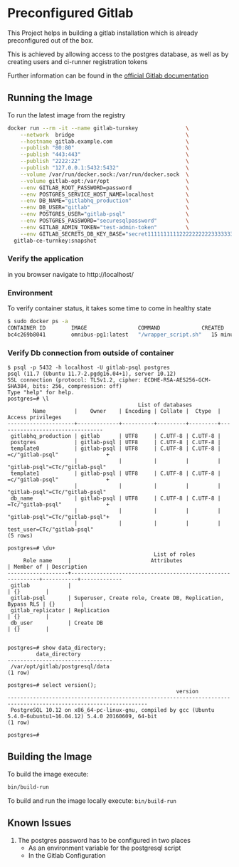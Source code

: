 Preconfigured Gitlab 
====================

This Project helps in building a gitlab installation which is already preconfigured out of the box.

This is achieved by allowing access to the postgres database, as well as by creating users and ci-runner registration tokens

Further information can be found in the [official Gitlab documentation](https://docs.gitlab.com/omnibus/maintenance/)


Running the Image
--------------------
To run the latest image from the registry
```bash
docker run --rm -it --name gitlab-turnkey               \
    --network  bridge                                   \
    --hostname gitlab.example.com                       \
    --publish "80:80"                                   \
    --publish "443:443"                                 \
    --publish "2222:22"                                 \
    --publish "127.0.0.1:5432:5432"                     \
    --volume /var/run/docker.sock:/var/run/docker.sock  \
    --volume gitlab-opt:/var/opt                        \
    --env GITLAB_ROOT_PASSWORD=password                 \
    --env POSTGRES_SERVICE_HOST_NAME=localhost          \
    --env DB_NAME="gitlabhq_production"                 \
    --env DB_USER="gitlab"                              \
    --env POSTGRES_USER="gitlab-psql"                   \
    --env POSTGRES_PASSWORD="securesqlpassword"         \
    --env GITLAB_ADMIN_TOKEN="test-admin-token"         \
    --env GITLAB_SECRETS_DB_KEY_BASE="secret11111111112222222222333333333344444444445555555555666666666612345" \
  gitlab-ce-turnkey:snapshot
```

### Verify the application

in you browser navigate to http://localhost/



### Environment

To verify container status, it takes some time to come in healthy state
```bash
$ sudo docker ps -a
CONTAINER ID        IMAGE                COMMAND             CREATED             STATUS                   PORTS                                                                                      NAMES
bc4c269b8041        omnibus-pg1:latest   "/wrapper_script.sh"   15 minutes ago      Up 5 minutes (healthy)   0.0.0.0:80->80/tcp, 0.0.0.0:443->443/tcp, 127.0.0.1:5432->5432/tcp, 0.0.0.0:2222->22/tcp   gitlab
```

### Verify Db connection from outside of container
```
$ psql -p 5432 -h localhost -U gitlab-psql postgres
psql (11.7 (Ubuntu 11.7-2.pgdg16.04+1), server 10.12)
SSL connection (protocol: TLSv1.2, cipher: ECDHE-RSA-AES256-GCM-SHA384, bits: 256, compression: off)
Type "help" for help.
postgres=# \l
                                         List of databases
        Name         |    Owner    | Encoding | Collate |  Ctype  |        Access privileges        
---------------------+-------------+----------+---------+---------+---------------------------------
 gitlabhq_production | gitlab      | UTF8     | C.UTF-8 | C.UTF-8 | 
 postgres            | gitlab-psql | UTF8     | C.UTF-8 | C.UTF-8 | 
 template0           | gitlab-psql | UTF8     | C.UTF-8 | C.UTF-8 | =c/"gitlab-psql"               +
                     |             |          |         |         | "gitlab-psql"=CTc/"gitlab-psql"
 template1           | gitlab-psql | UTF8     | C.UTF-8 | C.UTF-8 | =c/"gitlab-psql"               +
                     |             |          |         |         | "gitlab-psql"=CTc/"gitlab-psql"
 db_name             | gitlab-psql | UTF8     | C.UTF-8 | C.UTF-8 | =Tc/"gitlab-psql"              +
                     |             |          |         |         | "gitlab-psql"=CTc/"gitlab-psql"+
                     |             |          |         |         | test_user=CTc/"gitlab-psql"
(5 rows)

postgres=# \du+
                                              List of roles
     Role name     |                         Attributes                         | Member of | Description
-------------------+------------------------------------------------------------+-----------+-------------
 gitlab            |                                                            | {}        |
 gitlab-psql       | Superuser, Create role, Create DB, Replication, Bypass RLS | {}        |
 gitlab_replicator | Replication                                                | {}        |
 db_user           | Create DB                                                  | {}        |


postgres=# show data_directory;
         data_directory          
---------------------------------
 /var/opt/gitlab/postgresql/data
(1 row)

postgres=# select version();
                                                     version                                                      
------------------------------------------------------------------------------------------------------------------
 PostgreSQL 10.12 on x86_64-pc-linux-gnu, compiled by gcc (Ubuntu 5.4.0-6ubuntu1~16.04.12) 5.4.0 20160609, 64-bit
(1 row)

postgres=# 
```


Building the Image
--------------------
To build the image execute:
```bash
bin/build-run
```

To build and run the image locally execute: `bin/build-run`


Known Issues
--------------------
1. The postgres password has to be configured in two places
   * As an environment variable for the postgresql script
   * In the Gitlab Configuration
